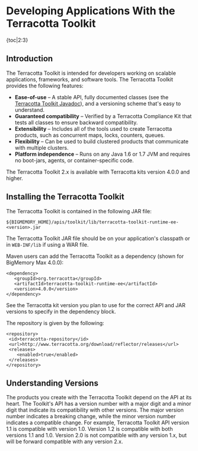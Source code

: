 ---
---
#  Developing Applications With the Terracotta Toolkit


{toc|2:3}


## Introduction
The Terracotta Toolkit is intended for developers working on scalable applications, frameworks, and software tools. The Terracotta Toolkit provides the following features:

* **Ease-of-use** &ndash;  A stable API, fully documented classes (see the <a href="/apidocs/terracotta-toolkit/2.5/">Terracotta Toolkit Javadoc</a>), and a versioning scheme that's easy to understand.
* **Guaranteed compatibility** &ndash;  Verified by a Terracotta Compliance Kit that tests all classes to ensure backward compatibility.
* **Extensibility** &ndash;  Includes all of the tools used to create Terracotta products, such as concurrent maps, locks, counters, queues.
* **Flexibility** &ndash;  Can be used to build clustered products that communicate with multiple clusters.
* **Platform independence** &ndash;  Runs on any Java 1.6 or 1.7 JVM and requires no boot-jars, agents, or container-specific code.

The Terracotta Toolkit 2.x is available with Terracotta kits version 4.0.0 and higher.


## Installing the Terracotta Toolkit

The Terracotta Toolkit is contained in the following JAR file:

~~~
${BIGMEMORY_HOME}/apis/toolkit/lib/terracotta-toolkit-runtime-ee-<version>.jar
~~~

The Terracotta Toolkit JAR file should be on your application's classpath or in `WEB-INF/lib` if using a WAR file.

Maven users can add the Terracotta Toolkit as a dependency (shown for BigMemory Max 4.0.0):

    <dependency>
       <groupId>org.terracotta</groupId>
       <artifactId>terracotta-toolkit-runtime-ee</artifactId>
       <version>4.0.0</version>
    </dependency>

See the Terracotta kit version you plan to use for the correct API and JAR versions to specify in the dependency block.

The repository is given by the following:

    <repository>
     <id>terracotta-repository</id>
     <url>http://www.terracotta.org/download/reflector/releases</url>
     <releases>
        <enabled>true</enabled>
     </releases>
    </repository>


## Understanding Versions

The products you create with the Terracotta Toolkit depend on the API at its heart. The Toolkit's API has a version number with a major digit and a minor digit that indicate its compatibility with other versions. The major version number indicates a breaking change, while the minor version number indicates a compatible change. For example, Terracotta Toolkit API version 1.1 is compatible with version 1.0. Version 1.2 is compatible with both versions 1.1 and 1.0. Version 2.0 is not compatible with any version 1.x, but will be forward compatible with any version 2.x.
